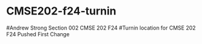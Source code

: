 # CMSE202-f24-turnin
#Andrew Strong Section 002 CMSE 202 F24
#Turnin location for CMSE 202 F24 Pushed First Change
